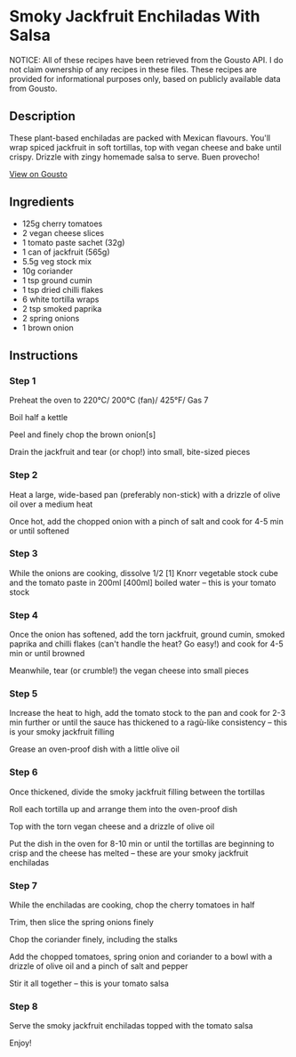 # Smoky Jackfruit Enchiladas With Salsa

NOTICE: All of these recipes have been retrieved from the Gousto API. I do not claim ownership of any recipes in these files. These recipes are provided for informational purposes only, based on publicly available data from Gousto.

## Description

These plant-based enchiladas are packed with Mexican flavours. You'll wrap spiced jackfruit in soft tortillas, top with vegan cheese and bake until crispy. Drizzle with zingy homemade salsa to serve. Buen provecho!

[View on Gousto](https://www.gousto.co.uk/recipes/cookbook/smoky-jackfruit-enchiladas-with-salsa)

## Ingredients

- 125g cherry tomatoes
- 2 vegan cheese slices
- 1 tomato paste sachet (32g)
- 1 can of jackfruit (565g)
- 5.5g veg stock mix
- 10g coriander
- 1 tsp ground cumin
- 1 tsp dried chilli flakes
- 6 white tortilla wraps
- 2 tsp smoked paprika
- 2 spring onions
- 1 brown onion

## Instructions


### Step 1

Preheat the oven to 220°C/ 200°C (fan)/ 425°F/ Gas 7

Boil half a kettle

Peel and finely chop the brown onion<span class="text-danger">[s]</span>

Drain the jackfruit and tear (or chop!) into small, bite-sized pieces


### Step 2

Heat a large, wide-based pan (preferably non-stick) with a drizzle of olive oil over a medium heat

Once hot, add the chopped onion with a pinch of salt and cook for 4-5 min or until softened


### Step 3

While the onions are cooking, dissolve 1/2<span class="text-danger"> [1] </span>Knorr vegetable stock cube and the tomato paste in 200ml <span class="text-danger">[400ml] </span>boiled water – this is your tomato stock


### Step 4

Once the onion has softened, add the torn jackfruit, ground cumin, smoked paprika and chilli flakes (can't handle the heat? Go easy!) and cook for 4-5 min or until browned

Meanwhile, tear (or crumble!) the vegan cheese into small pieces


### Step 5

Increase the heat to high, add the tomato stock to the pan and cook for 2-3 min further or until the sauce has thickened to a ragù-like consistency – this is your smoky jackfruit filling

Grease an oven-proof dish with a little olive oil


### Step 6

Once thickened, divide the smoky jackfruit filling between the tortillas

Roll each tortilla up and arrange them into the oven-proof dish

Top with the torn vegan cheese and a drizzle of olive oil

Put the dish in the oven for 8-10 min or until the tortillas are beginning to crisp and the cheese has melted – these are your smoky jackfruit enchiladas


### Step 7

While the enchiladas are cooking, chop the cherry tomatoes in half

Trim, then slice the spring onions finely

Chop the coriander finely, including the stalks

Add the chopped tomatoes, spring onion and coriander to a bowl with a drizzle of olive oil and a pinch of salt and pepper

Stir it all together – this is your tomato salsa

### Step 8

Serve the smoky jackfruit enchiladas topped with the tomato salsa

Enjoy!

